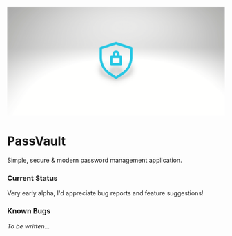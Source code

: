 ![Banner](/assets/banner.png)

# PassVault
Simple, secure &amp; modern password management application.

### Current Status
Very early alpha, I'd appreciate bug reports and feature suggestions!

### Known Bugs
*To be written...*
